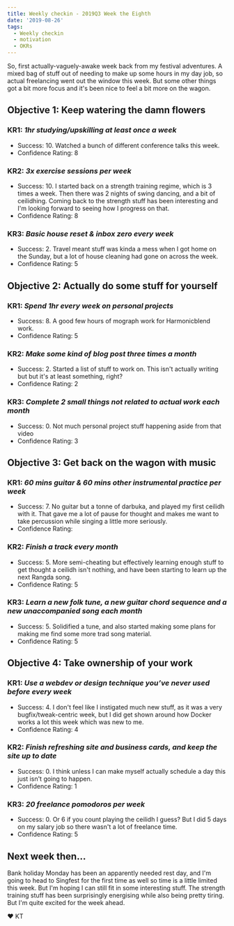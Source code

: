 ```yaml
---
title: Weekly checkin - 2019Q3 Week the Eighth
date: '2019-08-26'
tags:
  - Weekly checkin
  - motivation
  - OKRs
---
```


So, first actually-vaguely-awake week back from my festival adventures. A mixed bag of stuff out of needing to make up some hours in my day job, so actual freelancing went out the window this week. But some other things got a bit more focus and it's been nice to feel a bit more on the wagon.

## Objective 1: Keep watering the damn flowers
### KR1: *1hr studying/upskilling at least once a week*
- Success: 10. Watched a bunch of different conference talks this week.
- Confidence Rating: 8
### KR2: *3x exercise sessions per week*
- Success: 10. I started back on a strength training regime, which is 3 times a week. Then there was 2 nights of swing dancing, and a bit of ceilidhing. Coming back to the strength stuff has been interesting and I'm looking forward to seeing how I progress on that.
- Confidence Rating: 8
### KR3: *Basic house reset & inbox zero every week*
- Success: 2. Travel meant stuff was kinda a mess when I got home on the Sunday, but a lot of house cleaning had gone on across the week.
- Confidence Rating: 5


## Objective 2: Actually do some stuff for yourself
### KR1: *Spend 1hr every week on personal projects*
- Success: 8. A good few hours of mograph work for Harmonicblend work.
- Confidence Rating: 5
### KR2: *Make some kind of blog post three times a month*
- Success: 2. Started a list of stuff to work on. This isn't actually writing but but it's at least something, right?
- Confidence Rating: 2
### KR3: *Complete 2 small things not related to actual work each month*
- Success: 0. Not much personal project stuff happening aside from that video
- Confidence Rating: 3


## Objective 3: Get back on the wagon with music
### KR1: *60 mins guitar & 60 mins other instrumental practice per week*
- Success: 7. No guitar but a tonne of darbuka, and played my first ceilidh with it. That gave me a lot of pause for thought and makes me want to take percussion while singing a little more seriously.
- Confidence Rating:
### KR2: *Finish a track every month*
- Success: 5. More semi-cheating but effectively learning enough stuff to get thought a ceilidh isn't nothing, and have been starting to learn up the next Rangda song.
- Confidence Rating: 5
### KR3: *Learn a new folk tune, a new guitar chord sequence and a new unaccompanied song each month*
- Success: 5. Solidified a tune, and also started making some plans for making me find some more trad song material.
- Confidence Rating: 5


## Objective 4: Take ownership of your work
### KR1: *Use a webdev or design technique you’ve never used before every week*
- Success: 4. I don't feel like I instigated much new stuff, as it was a very bugfix/tweak-centric week, but I did get shown around how Docker works a lot this week which was new to me.
- Confidence Rating: 4
### KR2: *Finish refreshing site and business cards, and keep the site up to date*
- Success: 0. I think unless I can make myself actually schedule a day this just isn't going to happen.
- Confidence Rating: 1
### KR3: *20 freelance pomodoros per week*
- Success: 0. Or 6 if you count playing the ceilidh I guess? But I did 5 days on my salary job so there wasn't a lot of freelance time.
- Confidence Rating: 5

## Next week then...

Bank holiday Monday has been an apparently needed rest day, and I'm going to head to Singfest for the first time as well so time is a little limited this week. But I'm hoping I can still fit in some interesting stuff. The strength training stuff has been surprisingly energising while also being pretty tiring. But I'm quite excited for the week ahead.

&#9829; KT
